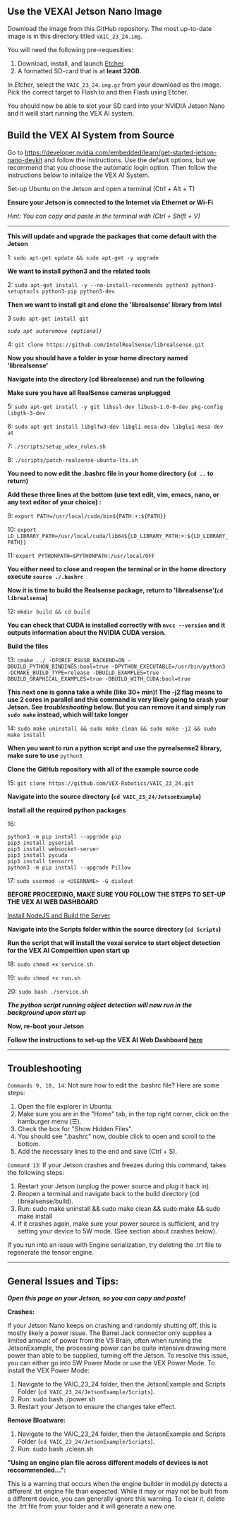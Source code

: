 ## Use the VEXAI Jetson Nano Image
Download the image from this GitHub repository. The most up-to-date image is in this directory titled `VAIC_23_24.img`.

You will need the following pre-requesities:

1. Download, install, and launch [Etcher](https://www.balena.io/etcher). 
2. A formatted SD-card that is at **least 32GB**.

In Etcher, select the `VAIC_23_24.img.gz` from your download as the image. Pick the correct target to Flash to and then Flash using Etcher.

You should now be able to slot your SD card into your NVIDIA Jetson Nano and it weill start running the VEX AI system.


## Build the VEX AI System from Source
Go to https://developer.nvidia.com/embedded/learn/get-started-jetson-nano-devkit and follow the instructions. Use the default options, but we recommend that you choose the automatic login option. Then follow the instructions below to initalize the VEX AI System.

Set-up Ubuntu on the Jetson and open a terminal (Ctrl + Alt + T)

**Ensure your Jetson is connected to the Internet via Ethernet or Wi-Fi**

*Hint: You can copy and paste in the terminal with (Ctrl + Shift + V)*

---
**This will update and upgrade the packages that come default with the Jetson**

1: `sudo apt-get update && sudo apt-get -y upgrade`

**We want to install python3 and the related tools**

2: `sudo apt-get install -y --no-install-recommends python3 python3-setuptools python3-pip python3-dev`

**Then we want to install git and clone the 'librealsense' library from Intel**

3 `sudo apt-get install git`

*`sudo apt autoremove (optional)`*

4: `git clone https://github.com/IntelRealSense/librealsense.git`

**Now you should have a folder in your home directory named 'librealsense'**

**Navigate into the directory (cd librealsense) and run the following**

**Make sure you have all RealSense cameras unplugged**

5: `sudo apt-get install -y git libssl-dev libusb-1.0-0-dev pkg-config libgtk-3-dev`

6: `sudo apt-get install libglfw3-dev libgl1-mesa-dev libglu1-mesa-dev at`

7: `./scripts/setup_udev_rules.sh`

8: `./scripts/patch-realsense-ubuntu-lts.sh`

**You need to now edit the .bashrc file in your home directory (`cd ..` to return)**

**Add these three lines at the bottom (use text edit, vim, emacs, nano, or any text editor of your choice) :**

9: `export PATH=/usr/local/cuda/bin${PATH:+:${PATH}}`

10: `export LD_LIBRARY_PATH=/usr/local/cuda/lib64${LD_LIBRARY_PATH:+:${LD_LIBRARY_PATH}}`

11: `export PYTHONPATH=$PYTHONPATH:/usr/local/OFF`

**You either need to close and reopen the terminal or in the home directory execute `source ./.bashrc`**

**Now it is time to build the Realsense package, return to 'librealsense'(`cd librealsense`)**

12: `mkdir build && cd build`

**You can check that CUDA is installed correctly with `nvcc --version` and it outputs information about the NVIDIA CUDA version.**

**Build the files**

13: `cmake ../ -DFORCE_RSUSB_BACKEND=ON -DBUILD_PYTHON_BINDINGS:bool=true -DPYTHON_EXECUTABLE=/usr/bin/python3 -DCMAKE_BUILD_TYPE=release -DBUILD_EXAMPLES=true -DBUILD_GRAPHICAL_EXAMPLES=true -DBUILD_WITH_CUDA:bool=true`

**This next one is gonna take a while (like 30+ min)! The -j2 flag means to use 2 cores in parallel and this command is very likely going to crash your Jetson. See *troubleshooting* below. But you can remove it and simply run `sudo make` instead, which will take longer**

14: `sudo make uninstall && sudo make clean && sudo make -j2 && sudo make install`

**When you want to run a python script and use the pyrealsense2 library, make sure to use**
`python3`

**Clone the GitHub repository with all of the example source code**

15: `git clone https://github.com/VEX-Robotics/VAIC_23_24.git`

**Navigate into the source directory (`cd VAIC_23_24/JetsonExample`)**

**Install all the required python packages**

16:
```
python3 -m pip install --upgrade pip
pip3 install pyserial
pip3 install websocket-server
pip3 install pycuda
pip3 install tensorrt
python3 -m pip install --upgrade Pillow
```

17: `sudo usermod -a <USERNAME> -G dialout`

**BEFORE PROCEEDING, MAKE SURE YOU FOLLOW THE STEPS TO SET-UP THE VEX AI WEB DASHBOARD**

[Install NodeJS and Build the Server](#set-up-the-vex-ai-web-dashboard)

**Navigate into the Scripts folder within the source directory (`cd Scripts`)**

**Run the script that will install the vexai service to start object detection for the VEX AI Compeittion upon start up**

18: `sudo chmod +x service.sh`

19: `sudo chmod +x run.sh`

20: `sudo bash ./service.sh`

***The python script running object detection will now run in the background upon start up***

**Now, re-boot your Jetson**

**Follow the instructions to set-up the VEX AI Web Dashboard [here](../JetsonWebDashboard/README.md)**

---

## Troubleshooting

`Commands 9, 10, 14`: Not sure how to edit the .bashrc file? Here are some steps:
1. Open the file explorer in Ubuntu.
2. Make sure you are in the "Home" tab, in the top right corner, click on the hamburger menu (☰).
3. Check the box for "Show Hidden Files".
4. You should see ".bashrc" now, double click to open and scroll to the bottom.
5. Add the necessary lines to the end and save (Ctrl + S).

`Command 13`: If your Jetson crashes and freezes during this command, takes the following steps:
1. Restart your Jetson (unplug the power source and plug it back in).
2. Reopen a terminal and navigate back to the build directory (cd librealsense/build).
3. Run: sudo make uninstall && sudo make clean && sudo make && sudo make install
4. If it crashes again, make sure your power source is sufficient, and try setting your device to 5W mode. (See section about crashes below).

If you run into an issue with Engine serialization, try deleting the .trt file to regenerate the tensor engine.

---
## General Issues and Tips:

***Open this page on your Jetson, so you can copy and paste!***

**Crashes:**

If your Jetson Nano keeps on crashing and randomly shutting off, this is mostly likely a power issue. The Barrel Jack connector only supplies a limited amount of power from the V5 Brain, often when running the JetsonExample, the processing power can be quite intensive drawing more power than able to be supplied, turning off the Jetson. To resolve this issue, you can either go into 5W Power Mode or use the VEX Power Mode. To install the VEX Power Mode:
1. Navigate to the VAIC_23_24 folder, then the JetsonExample and Scripts Folder (`cd VAIC_23_24/JetsonExample/Scripts`).
2. Run: sudo bash ./power.sh
3. Restart your Jetson to ensure the changes take effect.

**Remove Bloatware:**

1. Navigate to the VAIC_23_24 folder, then the JetsonExample and Scripts Folder (`cd VAIC_23_24/JetsonExample/Scripts`).
2. Run: sudo bash ./clean.sh

**"Using an engine plan file across different models of devices is not reccommended...":**

This is a warning that occurs when the engine builder in model.py detects a different .trt engine file than expected. While it may or may not be built from a different device, you can generally ignore this warning. To clear it, delete the .trt file from your folder and it will generate a new one.
